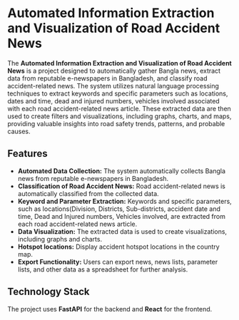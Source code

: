 
<h1>Automated Information Extraction and Visualization of Road Accident News</h1>


<p>The <strong>Automated Information Extraction and Visualization of Road Accident News</strong> is a project designed to automatically gather Bangla news, extract data from reputable e-newspapers in Bangladesh, and classify road accident-related news. The system utilizes natural language processing techniques to extract keywords and specific parameters such as locations, dates and time, dead and injured numbers, vehicles involved associated with each road accident-related news article. These extracted data are then used to create filters and visualizations, including graphs, charts, and maps, providing valuable insights into road safety trends, patterns, and probable causes.</p>

<h2>Features</h2>

<ul>
    <li><strong>Automated Data Collection:</strong> The system automatically collects Bangla news from reputable e-newspapers in Bangladesh.</li>
    <li><strong>Classification of Road Accident News:</strong> Road accident-related news is automatically classified from the collected data.</li>
    <li><strong>Keyword and Parameter Extraction:</strong> Keywords and specific parameters, such as locations(Division, Districts, Sub-districts,
      accident date and time, Dead and Injured numbers, Vehicles involved, are extracted from each road accident-related news article.</li>
    <li><strong>Data Visualization:</strong> The extracted data is used to create visualizations, including graphs and charts.</li>
    <li><strong>Hotspot locations:</strong>  Display accident hotspot locations in the country map.</li>
    <li><strong>Export Functionality:</strong> Users can export news, news lists, parameter lists, and other data as a spreadsheet for further analysis.</li>
</ul>

<h2>Technology Stack</h2>

<p>The project uses <strong>FastAPI</strong> for the backend and <strong>React</strong> for the frontend.</p>
